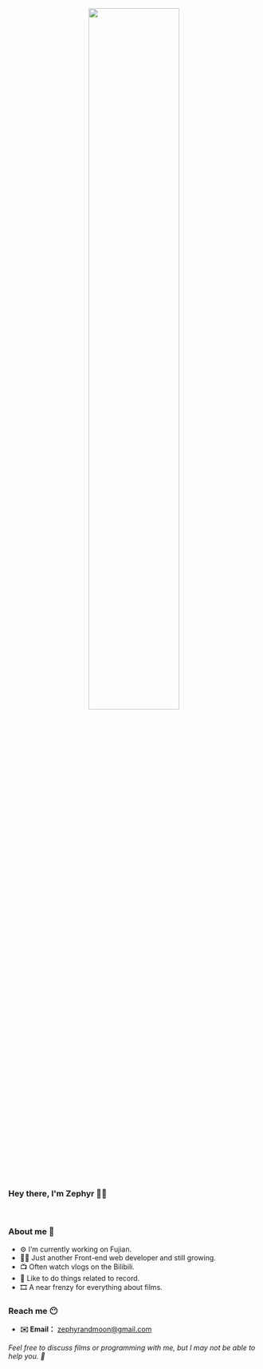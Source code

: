 <div align="center">
  <img src='https://markdowncun.oss-cn-beijing.aliyuncs.com/dev-working_rounded.gif' width='60%'>
</div>

### Hey there, I'm Zephyr 👋🏻
<br />


### About me 🤭
- ⚙️   I’m currently working on Fujian.
- 👨‍💻   Just another Front-end web developer and still growing.
- 📺   Often watch vlogs on the Bilibili.
- 📝   Like to do things related to record.
- 🎞️   A near frenzy for everything about films.

<!-- <img align='right' src='https://markdowncun.oss-cn-beijing.aliyuncs.com/linux_rounded.gif' width='200'> -->

### Reach me 😶
- **✉️   Email：** zephyrandmoon@gmail.com


*Feel free to discuss films or programming with me, but I may not be able to help you. 🤣*

